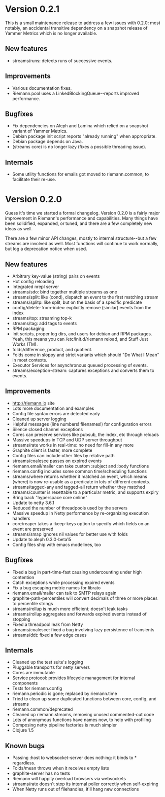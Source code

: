 # Version 0.2.1

This is a small maintenance release to address a few issues with 0.2.0: most
notably, an accidental transitive dependency on a snapshot release of Yammer
Metrics which is no longer available.

## New features

- streams/runs: detects runs of successive events.

## Improvements

- Various documentation fixes.
- Riemann.pool uses a LinkedBlockingQueue--reports improved performance.

## Bugfixes

- Fix dependencies on Aleph and Lamina which relied on a snapshot variant of
  Yammer Metrics.
- Debian package init script reports "already running" when appropriate.
- Debian package depends on Java.
- (streams core) is no longer lazy (fixes a possible threading issue).

## Internals

- Some utility functions for emails got moved to riemann.common, to facilitate
  their re-use.

# Version 0.2.0

Guess it's time we started a formal changelog. Version 0.2.0 is a fairly major
improvement in Riemann's performance and capabilities. Many things have been
solidified, expanded, or tuned, and there are a few completely new ideas as
well.

There are a few minor API changes, mostly to internal structure--but a few
streams are involved as well. Most functions will continue to work normally,
but log a deprecation notice when used.

## New features

- Arbitrary key-value (string) pairs on events
- Hot config reloading
- Integrated nrepl server
- streams/sdo: bind together multiple streams as one
- streams/split: like (cond), dispatch an event to the first matching stream
- streams/splitp: like split, but on the basis of a specific predicate
- config/delete-from-index: explicitly remove (similar) events from the index
- streams/top: streaming top-k
- streams/tag: add tags to events
- RPM packaging
- Init scripts, proper log dirs, and users for debian and RPM packages. Yeah,
  this means you can /etc/init.d/riemann reload, and Stuff Just Works (TM).
- folds/difference, product, and quotient.
- Folds come in sloppy and strict variants which should "Do What I Mean" in
  most contexts.
- Executor Services for asynchronous queued processing of events.
- streams/exception-stream: captures exceptions and converts them to events.

## Improvements

- http://riemann.io site
- Lots more documentation and examples
- Config file syntax errors are detected early
- Cleaned up server logging
- Helpful messages (line numbers! filenames!) for configuration errors
- Silence closed channel exceptions
- Cores can preserve services like pubsub, the index, etc through reloads
- Massive speedups in TCP and UDP server throughput
- streams/rate works in real-time: no need for fill-in any more
- Graphite client is faster, more complete
- Config files can include other files by relative path
- streams/coalesce passes on expired events
- riemann.email/mailer can take custom :subject and :body functions
- riemann.config includes some common time/scheduling functions
- streams/where returns whether it matched an event, which means (where) is
  now re-usable as a predicate in lots of different contexts.
- streams/tagged-any and tagged-all return whether they matched
- streams/counter is resettable to a particular metric, and supports expiry
- Bring back "hyperspace core online"
- Update to netty 3.6.1
- Reduced the number of threadpools used by the servers
- Massive speedup in Netty performance by re-organizing execution handlers
- core/reaper takes a :keep-keys option to specify which fields on an event
  are preserved
- streams/smap ignores nil values for better use with folds
- Update to aleph 0.3.0-beta15
- Config files ship with emacs modelines, too

## Bugfixes

- Fixed a bug in part-time-fast causing undercounting under high contention
- Catch exceptions while processing expired events
- Fix a bug escaping metric names for librato
- riemann.email/mailer can talk to SMTP relays again
- graphite-path-percentiles will convert decimals of three or more places to
  percentile strings
- streams/rollup is much more efficient; doesn't leak tasks
- streams/rollup aggregates and forwards expired events instead of stopping
- Fixed a threadpool leak from Netty
- streams/coalesce: fixed a bug involving lazy persistence of transients
- streams/ddt: fixed a few edge cases

## Internals

- Cleaned up the test suite's logging
- Pluggable transports for netty servers
- Cores are immutable
- Service protocol: provides lifecycle management for internal components
- Tests for riemann.config
- riemann.periodic is gone; replaced by riemann.time
- Tried to clean up some duplicated functions between core, config, and streams
- riemann.common/deprecated
- Cleaned up riemann.streams, removing unused commented-out code
- Lots of anonymous functions have names now, to help with profiling
- Composing netty pipeline factories is much simpler
- Clojure 1.5

## Known bugs

- Passing :host to websocket-server does nothing: it binds to * regardless.
- Folds/mean throws when it receives empty lists
- graphite-server has no tests
- Riemann will happily overload browsers via websockets
- streams/rate doesn't stop its internal poller correctly when self-expiring
- When Netty runs out of filehandles, it'll hang new connections
